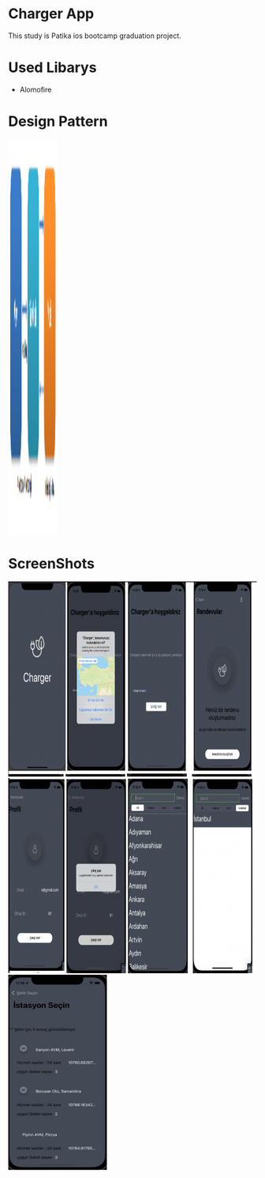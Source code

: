 # Charger App



This study is Patika ios bootcamp graduation project.

# Used Libarys

- Alomofire

# Design Pattern

<img src="https://github.com/nazlicancay/Charger/blob/main/Design%20Pattern.jpeg" width="100" height="800">


# ScreenShots

<img src="https://github.com/nazlicancay/Charger/blob/main/Ekran%20Resmi%202022-07-18%2000.22.52.png" width="800" height="395">
<img src= "https://github.com/nazlicancay/Charger/blob/main/Ekran%20Resmi%202022-07-18%2000.23.12.png" width="800" height="395">
<img src="https://github.com/nazlicancay/Charger/blob/main/Ekran%20Resmi%202022-07-17%2023.16.28.png" width="200" height="395">





